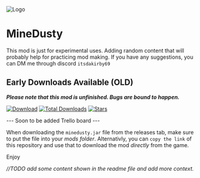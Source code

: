 ![Logo](assets/icon-git.png?align=center)

# MineDusty
This mod is just for experimental uses. Adding random content that will probably help for practicing mod making. If you have any suggestions, you can DM me through discord `itsdakirby69`

## Early Downloads Available (OLD)

**_Please note that this mod is unfinished. Bugs are bound to happen._**

[![Download](https://img.shields.io/github/v/release/ItsKirby69/minedusty?color=green&include_prereleases&label=DOWNLOAD%20LATEST%20RELEASE&logo=github&logoColor=green&style=for-the-badge)](https://github.com/ItsKirby69/minedusty/releases) [![Total Downloads](https://img.shields.io/github/downloads/ItsKirby69/minedusty-old/total?color=555555&label=%20&style=for-the-badge&logo=docusign&logoColor=green)](https://github.com/ItsKirby69/minedusty/releases) [![Stars](https://img.shields.io/github/stars/ItsKirby69/minedusty?style=for-the-badge)](https://github.com/ItsKirby69/minedusty/stargazers)

--- Soon to be added Trello board ---

When downloading the `minedusty.jar` file from the releases tab, make sure to put the file into your *mods folder*.
Alternativly, you can `copy the link` of this repository and use that to download the mod *directly* from the game.

Enjoy

*//TODO add some content shown in the readme file and add more context.*
